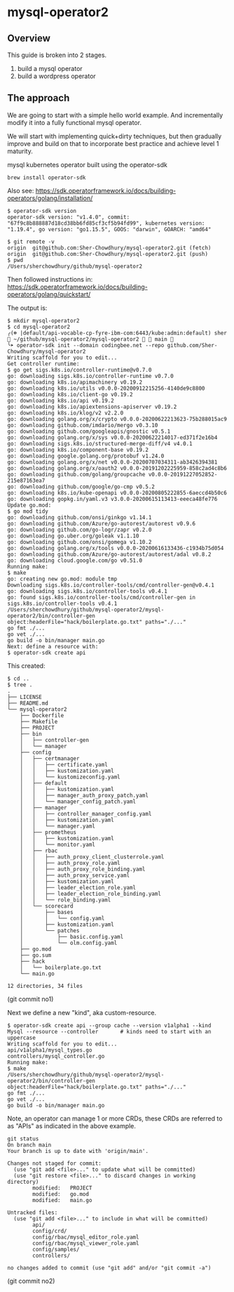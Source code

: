 # mysql-operator2

## Overview

This guide is broken into 2 stages. 

1. build a mysql operator
2. build a wordpress operator

## The approach

We are going to start with a simple hello world example. And incrementally modify it into a fully functional mysql operator. 


We will start with implementing quick+dirty techniques, but then gradually improve and build on that to incorporate best practice and achieve level 1 maturity. 





mysql kubernetes operator built using the operator-sdk

```
brew install operator-sdk
```

Also see: https://sdk.operatorframework.io/docs/building-operators/golang/installation/


```
$ operator-sdk version
operator-sdk version: "v1.4.0", commit: "67f9c8b888887d18cd38bb6fd85cf3cf5b94fd99", kubernetes version: "1.19.4", go version: "go1.15.5", GOOS: "darwin", GOARCH: "amd64"
```

```
$ git remote -v
origin  git@github.com:Sher-Chowdhury/mysql-operator2.git (fetch)
origin  git@github.com:Sher-Chowdhury/mysql-operator2.git (push)
$ pwd
/Users/sherchowdhury/github/mysql-operator2
```

Then followed instructions in: https://sdk.operatorframework.io/docs/building-operators/golang/quickstart/

The output is:

```
$ mkdir mysql-operator2
$ cd mysql-operator2 
╭(☸️ |default/api-vocable-cp-fyre-ibm-com:6443/kube:admin:default) sher  ~/github/mysql-operator2/mysql-operator2   main  
╰➤ operator-sdk init --domain codingbee.net --repo github.com/Sher-Chowdhury/mysql-operator2
Writing scaffold for you to edit...
Get controller runtime:
$ go get sigs.k8s.io/controller-runtime@v0.7.0
go: downloading sigs.k8s.io/controller-runtime v0.7.0
go: downloading k8s.io/apimachinery v0.19.2
go: downloading k8s.io/utils v0.0.0-20200912215256-4140de9c8800
go: downloading k8s.io/client-go v0.19.2
go: downloading k8s.io/api v0.19.2
go: downloading k8s.io/apiextensions-apiserver v0.19.2
go: downloading k8s.io/klog/v2 v2.2.0
go: downloading golang.org/x/crypto v0.0.0-20200622213623-75b288015ac9
go: downloading github.com/imdario/mergo v0.3.10
go: downloading github.com/googleapis/gnostic v0.5.1
go: downloading golang.org/x/sys v0.0.0-20200622214017-ed371f2e16b4
go: downloading sigs.k8s.io/structured-merge-diff/v4 v4.0.1
go: downloading k8s.io/component-base v0.19.2
go: downloading google.golang.org/protobuf v1.24.0
go: downloading golang.org/x/net v0.0.0-20200707034311-ab3426394381
go: downloading golang.org/x/oauth2 v0.0.0-20191202225959-858c2ad4c8b6
go: downloading github.com/golang/groupcache v0.0.0-20191227052852-215e87163ea7
go: downloading github.com/google/go-cmp v0.5.2
go: downloading k8s.io/kube-openapi v0.0.0-20200805222855-6aeccd4b50c6
go: downloading gopkg.in/yaml.v3 v3.0.0-20200615113413-eeeca48fe776
Update go.mod:
$ go mod tidy
go: downloading github.com/onsi/ginkgo v1.14.1
go: downloading github.com/Azure/go-autorest/autorest v0.9.6
go: downloading github.com/go-logr/zapr v0.2.0
go: downloading go.uber.org/goleak v1.1.10
go: downloading github.com/onsi/gomega v1.10.2
go: downloading golang.org/x/tools v0.0.0-20200616133436-c1934b75d054
go: downloading github.com/Azure/go-autorest/autorest/adal v0.8.2
go: downloading cloud.google.com/go v0.51.0
Running make:
$ make
go: creating new go.mod: module tmp
Downloading sigs.k8s.io/controller-tools/cmd/controller-gen@v0.4.1
go: downloading sigs.k8s.io/controller-tools v0.4.1
go: found sigs.k8s.io/controller-tools/cmd/controller-gen in sigs.k8s.io/controller-tools v0.4.1
/Users/sherchowdhury/github/mysql-operator2/mysql-operator2/bin/controller-gen object:headerFile="hack/boilerplate.go.txt" paths="./..."
go fmt ./...
go vet ./...
go build -o bin/manager main.go
Next: define a resource with:
$ operator-sdk create api
```

This created:

```
$ cd ..
$ tree .
.
├── LICENSE
├── README.md
└── mysql-operator2
    ├── Dockerfile
    ├── Makefile
    ├── PROJECT
    ├── bin
    │   ├── controller-gen
    │   └── manager
    ├── config
    │   ├── certmanager
    │   │   ├── certificate.yaml
    │   │   ├── kustomization.yaml
    │   │   └── kustomizeconfig.yaml
    │   ├── default
    │   │   ├── kustomization.yaml
    │   │   ├── manager_auth_proxy_patch.yaml
    │   │   └── manager_config_patch.yaml
    │   ├── manager
    │   │   ├── controller_manager_config.yaml
    │   │   ├── kustomization.yaml
    │   │   └── manager.yaml
    │   ├── prometheus
    │   │   ├── kustomization.yaml
    │   │   └── monitor.yaml
    │   ├── rbac
    │   │   ├── auth_proxy_client_clusterrole.yaml
    │   │   ├── auth_proxy_role.yaml
    │   │   ├── auth_proxy_role_binding.yaml
    │   │   ├── auth_proxy_service.yaml
    │   │   ├── kustomization.yaml
    │   │   ├── leader_election_role.yaml
    │   │   ├── leader_election_role_binding.yaml
    │   │   └── role_binding.yaml
    │   └── scorecard
    │       ├── bases
    │       │   └── config.yaml
    │       ├── kustomization.yaml
    │       └── patches
    │           ├── basic.config.yaml
    │           └── olm.config.yaml
    ├── go.mod
    ├── go.sum
    ├── hack
    │   └── boilerplate.go.txt
    └── main.go

12 directories, 34 files
```

(git commit no1)

Next we define a new "kind", aka custom-resource. 

```
$ operator-sdk create api --group cache --version v1alpha1 --kind Mysql --resource --controller       # kinds need to start with an uppercase
Writing scaffold for you to edit...
api/v1alpha1/mysql_types.go
controllers/mysql_controller.go
Running make:
$ make
/Users/sherchowdhury/github/mysql-operator2/mysql-operator2/bin/controller-gen object:headerFile="hack/boilerplate.go.txt" paths="./..."
go fmt ./...
go vet ./...
go build -o bin/manager main.go
```

Note, an operator can manage 1 or more CRDs, these CRDs are referred to as "APIs" as indicated in the above example.

```
git status
On branch main
Your branch is up to date with 'origin/main'.

Changes not staged for commit:
  (use "git add <file>..." to update what will be committed)
  (use "git restore <file>..." to discard changes in working directory)
        modified:   PROJECT
        modified:   go.mod
        modified:   main.go

Untracked files:
  (use "git add <file>..." to include in what will be committed)
        api/
        config/crd/
        config/rbac/mysql_editor_role.yaml
        config/rbac/mysql_viewer_role.yaml
        config/samples/
        controllers/

no changes added to commit (use "git add" and/or "git commit -a")
```

(git commit no2)





